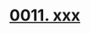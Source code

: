 # [0011. xxx](https://github.com/Tdahuyou/chrome/tree/main/0011.%20xxx)

<!-- region:toc -->

<!-- endregion:toc -->


